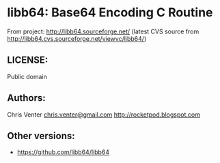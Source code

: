 libb64: Base64 Encoding C Routine
=================================

From project: <http://libb64.sourceforge.net/> (latest CVS source from <http://libb64.cvs.sourceforge.net/viewvc/libb64/>)

LICENSE:
--------

Public domain

Authors:
--------

Chris Venter	chris.venter@gmail.com	http://rocketpod.blogspot.com

Other versions:
---------------

- <https://github.com/libb64/libb64>

